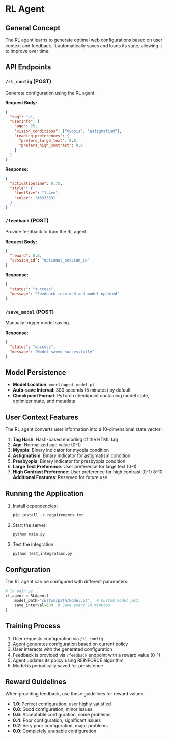 # RL Agent

## General Concept

The RL agent learns to generate optimal web configurations based on user context and feedback. It automatically saves and loads its state, allowing it to improve over time.

## API Endpoints

### `/rl_config` (POST)
Generate configuration using the RL agent.

**Request Body:**
```json
{
  "tag": "p",
  "userInfo": {
    "age": 25,
    "vision_conditions": ["myopia", "astigmatism"],
    "reading_preferences": {
      "prefers_large_text": 0.8,
      "prefers_high_contrast": 0.9
    }
  }
}
```

**Response:**
```json
{
  "activationTime": 0.75,
  "style": {
    "fontSize": "1.4em",
    "color": "#333333"
  }
}
```

### `/feedback` (POST)
Provide feedback to train the RL agent.

**Request Body:**
```json
{
  "reward": 0.8,
  "session_id": "optional_session_id"
}
```

**Response:**
```json
{
  "status": "success",
  "message": "Feedback received and model updated"
}
```

### `/save_model` (POST)
Manually trigger model saving.

**Response:**
```json
{
  "status": "success",
  "message": "Model saved successfully"
}
```

## Model Persistence

- **Model Location**: `model/agent_model.pt`
- **Auto-save Interval**: 300 seconds (5 minutes) by default
- **Checkpoint Format**: PyTorch checkpoint containing model state, optimizer state, and metadata

## User Context Features

The RL agent converts user information into a 10-dimensional state vector:

1. **Tag Hash**: Hash-based encoding of the HTML tag
2. **Age**: Normalized age value (0-1)
3. **Myopia**: Binary indicator for myopia condition
4. **Astigmatism**: Binary indicator for astigmatism condition
5. **Presbyopia**: Binary indicator for presbyopia condition
6. **Large Text Preference**: User preference for large text (0-1)
7. **High Contrast Preference**: User preference for high contrast (0-1)
8-10. **Additional Features**: Reserved for future use

## Running the Application

1. Install dependencies:
   ```bash
   pip install -r requirements.txt
   ```

2. Start the server:
   ```bash
   python main.py
   ```

3. Test the integration:
   ```bash
   python test_integration.py
   ```

## Configuration

The RL agent can be configured with different parameters:

```python
# In main.py
rl_agent = RLAgent(
    model_path="custom/path/model.pt",  # Custom model path
    save_interval=600  # Save every 10 minutes
)
```

## Training Process

1. User requests configuration via `/rl_config`
2. Agent generates configuration based on current policy
3. User interacts with the generated configuration
4. Feedback is provided via `/feedback` endpoint with a reward value (0-1)
5. Agent updates its policy using REINFORCE algorithm
6. Model is periodically saved for persistence

## Reward Guidelines

When providing feedback, use these guidelines for reward values:

- **1.0**: Perfect configuration, user highly satisfied
- **0.8**: Good configuration, minor issues
- **0.6**: Acceptable configuration, some problems
- **0.4**: Poor configuration, significant issues
- **0.2**: Very poor configuration, major problems
- **0.0**: Completely unusable configuration

